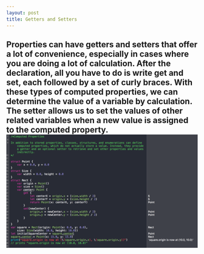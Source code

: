 ```yaml
---
layout: post
title: Getters and Setters
---
```


Properties can have getters and setters that offer a lot of convenience, especially in cases where you are doing a lot of calculation. After the declaration, all you have to do is write get and set, each followed by a set of curly braces. With these types of computed properties, we can determine the value of a variable by calculation. The setter allows us to set the values of other related variables when a new value is assigned to the computed property.
![Playground](https://raw.githubusercontent.com/macbellingrath/macbellingrath.github.io/master/Assets/getset.png)
-----

